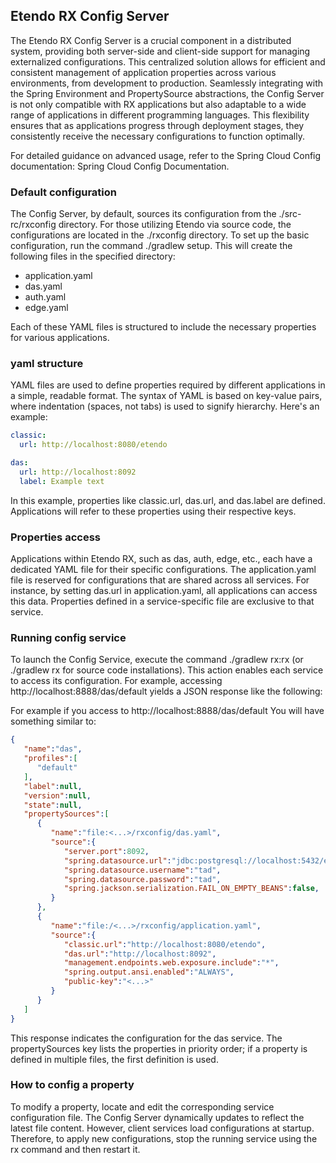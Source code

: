 ## Etendo RX Config Server

The Etendo RX Config Server is a crucial component in a distributed system, providing both server-side and client-side support for managing externalized configurations. This centralized solution allows for efficient and consistent management of application properties across various environments, from development to production. Seamlessly integrating with the Spring Environment and PropertySource abstractions, the Config Server is not only compatible with RX applications but also adaptable to a wide range of applications in different programming languages. This flexibility ensures that as applications progress through deployment stages, they consistently receive the necessary configurations to function optimally.

For detailed guidance on advanced usage, refer to the Spring Cloud Config documentation: Spring Cloud Config Documentation.

### Default configuration

The Config Server, by default, sources its configuration from the ./src-rc/rxconfig directory. For those utilizing Etendo via source code, the configurations are located in the ./rxconfig directory. To set up the basic configuration, run the command ./gradlew setup. This will create the following files in the specified directory:

* application.yaml
* das.yaml
* auth.yaml
* edge.yaml

Each of these YAML files is structured to include the necessary properties for various applications.

### yaml structure

YAML files are used to define properties required by different applications in a simple, readable format. The syntax of YAML is based on key-value pairs, where indentation (spaces, not tabs) is used to signify hierarchy. Here's an example:

```yaml
classic:
  url: http://localhost:8080/etendo

das:
  url: http://localhost:8092
  label: Example text
```

In this example, properties like classic.url, das.url, and das.label are defined. Applications will refer to these properties using their respective keys.

### Properties access

Applications within Etendo RX, such as das, auth, edge, etc., each have a dedicated YAML file for their specific configurations. The application.yaml file is reserved for configurations that are shared across all services. For instance, by setting das.url in application.yaml, all applications can access this data. Properties defined in a service-specific file are exclusive to that service.

### Running config service

To launch the Config Service, execute the command ./gradlew rx:rx (or ./gradlew rx for source code installations). This action enables each service to access its configuration. For example, accessing http://localhost:8888/das/default yields a JSON response like the following:

For example if you access to http://localhost:8888/das/default
You will have something similar to:

```json
{
   "name":"das",
   "profiles":[
      "default"
   ],
   "label":null,
   "version":null,
   "state":null,
   "propertySources":[
      {
         "name":"file:<...>/rxconfig/das.yaml",
         "source":{
            "server.port":8092,
            "spring.datasource.url":"jdbc:postgresql://localhost:5432/etendo",
            "spring.datasource.username":"tad",
            "spring.datasource.password":"tad",
            "spring.jackson.serialization.FAIL_ON_EMPTY_BEANS":false,
         }
      },
      {
         "name":"file:/<...>/rxconfig/application.yaml",
         "source":{
            "classic.url":"http://localhost:8080/etendo",
            "das.url":"http://localhost:8092",
            "management.endpoints.web.exposure.include":"*",
            "spring.output.ansi.enabled":"ALWAYS",
            "public-key":"<...>"
         }
      }
   ]
}
```

This response indicates the configuration for the das service. The propertySources key lists the properties in priority order; if a property is defined in multiple files, the first definition is used.

### How to config a property

To modify a property, locate and edit the corresponding service configuration file. The Config Server dynamically updates to reflect the latest file content. However, client services load configurations at startup. Therefore, to apply new configurations, stop the running service using the rx command and then restart it.

